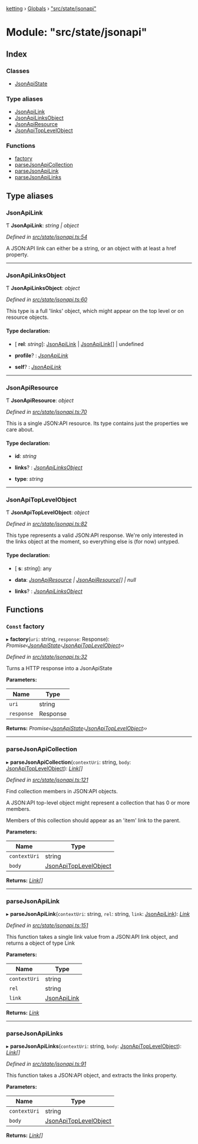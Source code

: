 [ketting](../README.md) › [Globals](../globals.md) › ["src/state/jsonapi"](_src_state_jsonapi_.md)

# Module: "src/state/jsonapi"

## Index

### Classes

* [JsonApiState](../classes/_src_state_jsonapi_.jsonapistate.md)

### Type aliases

* [JsonApiLink](_src_state_jsonapi_.md#jsonapilink)
* [JsonApiLinksObject](_src_state_jsonapi_.md#jsonapilinksobject)
* [JsonApiResource](_src_state_jsonapi_.md#jsonapiresource)
* [JsonApiTopLevelObject](_src_state_jsonapi_.md#jsonapitoplevelobject)

### Functions

* [factory](_src_state_jsonapi_.md#const-factory)
* [parseJsonApiCollection](_src_state_jsonapi_.md#parsejsonapicollection)
* [parseJsonApiLink](_src_state_jsonapi_.md#parsejsonapilink)
* [parseJsonApiLinks](_src_state_jsonapi_.md#parsejsonapilinks)

## Type aliases

###  JsonApiLink

Ƭ **JsonApiLink**: *string | object*

*Defined in [src/state/jsonapi.ts:54](https://github.com/evert/ketting/blob/f7a0a1b/src/state/jsonapi.ts#L54)*

A JSON:API link can either be a string, or an object with at least a href
property.

___

###  JsonApiLinksObject

Ƭ **JsonApiLinksObject**: *object*

*Defined in [src/state/jsonapi.ts:60](https://github.com/evert/ketting/blob/f7a0a1b/src/state/jsonapi.ts#L60)*

This type is a full 'links' object, which might appear on the top level
or on resource objects.

#### Type declaration:

* \[ **rel**: *string*\]: [JsonApiLink](_src_state_jsonapi_.md#jsonapilink) | [JsonApiLink](_src_state_jsonapi_.md#jsonapilink)[] | undefined

* **profile**? : *[JsonApiLink](_src_state_jsonapi_.md#jsonapilink)*

* **self**? : *[JsonApiLink](_src_state_jsonapi_.md#jsonapilink)*

___

###  JsonApiResource

Ƭ **JsonApiResource**: *object*

*Defined in [src/state/jsonapi.ts:70](https://github.com/evert/ketting/blob/f7a0a1b/src/state/jsonapi.ts#L70)*

This is a single JSON:API resource. Its type contains just the properties
we care about.

#### Type declaration:

* **id**: *string*

* **links**? : *[JsonApiLinksObject](_src_state_jsonapi_.md#jsonapilinksobject)*

* **type**: *string*

___

###  JsonApiTopLevelObject

Ƭ **JsonApiTopLevelObject**: *object*

*Defined in [src/state/jsonapi.ts:82](https://github.com/evert/ketting/blob/f7a0a1b/src/state/jsonapi.ts#L82)*

This type represents a valid JSON:API response. We're only interested
in the links object at the moment, so everything else is (for now)
untyped.

#### Type declaration:

* \[ **s**: *string*\]: any

* **data**: *[JsonApiResource](_src_state_jsonapi_.md#jsonapiresource) | [JsonApiResource](_src_state_jsonapi_.md#jsonapiresource)[] | null*

* **links**? : *[JsonApiLinksObject](_src_state_jsonapi_.md#jsonapilinksobject)*

## Functions

### `Const` factory

▸ **factory**(`uri`: string, `response`: Response): *Promise‹[JsonApiState](../classes/_src_state_jsonapi_.jsonapistate.md)‹[JsonApiTopLevelObject](_src_state_jsonapi_.md#jsonapitoplevelobject)››*

*Defined in [src/state/jsonapi.ts:32](https://github.com/evert/ketting/blob/f7a0a1b/src/state/jsonapi.ts#L32)*

Turns a HTTP response into a JsonApiState

**Parameters:**

Name | Type |
------ | ------ |
`uri` | string |
`response` | Response |

**Returns:** *Promise‹[JsonApiState](../classes/_src_state_jsonapi_.jsonapistate.md)‹[JsonApiTopLevelObject](_src_state_jsonapi_.md#jsonapitoplevelobject)››*

___

###  parseJsonApiCollection

▸ **parseJsonApiCollection**(`contextUri`: string, `body`: [JsonApiTopLevelObject](_src_state_jsonapi_.md#jsonapitoplevelobject)): *[Link](_src_link_.md#link)[]*

*Defined in [src/state/jsonapi.ts:121](https://github.com/evert/ketting/blob/f7a0a1b/src/state/jsonapi.ts#L121)*

Find collection members in JSON:API objects.

A JSON:API top-level object might represent a collection that has 0 or more
members.

Members of this collection should appear as an 'item' link to the parent.

**Parameters:**

Name | Type |
------ | ------ |
`contextUri` | string |
`body` | [JsonApiTopLevelObject](_src_state_jsonapi_.md#jsonapitoplevelobject) |

**Returns:** *[Link](_src_link_.md#link)[]*

___

###  parseJsonApiLink

▸ **parseJsonApiLink**(`contextUri`: string, `rel`: string, `link`: [JsonApiLink](_src_state_jsonapi_.md#jsonapilink)): *[Link](_src_link_.md#link)*

*Defined in [src/state/jsonapi.ts:151](https://github.com/evert/ketting/blob/f7a0a1b/src/state/jsonapi.ts#L151)*

This function takes a single link value from a JSON:API link object, and
returns a object of type Link

**Parameters:**

Name | Type |
------ | ------ |
`contextUri` | string |
`rel` | string |
`link` | [JsonApiLink](_src_state_jsonapi_.md#jsonapilink) |

**Returns:** *[Link](_src_link_.md#link)*

___

###  parseJsonApiLinks

▸ **parseJsonApiLinks**(`contextUri`: string, `body`: [JsonApiTopLevelObject](_src_state_jsonapi_.md#jsonapitoplevelobject)): *[Link](_src_link_.md#link)[]*

*Defined in [src/state/jsonapi.ts:91](https://github.com/evert/ketting/blob/f7a0a1b/src/state/jsonapi.ts#L91)*

This function takes a JSON:API object, and extracts the links property.

**Parameters:**

Name | Type |
------ | ------ |
`contextUri` | string |
`body` | [JsonApiTopLevelObject](_src_state_jsonapi_.md#jsonapitoplevelobject) |

**Returns:** *[Link](_src_link_.md#link)[]*
